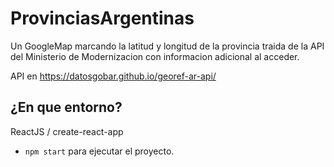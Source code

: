 # ProvinciasArgentinas

Un GoogleMap marcando la latitud y longitud de la provincia traida de la API del Ministerio de Modernizacion con informacion adicional al acceder.

API en https://datosgobar.github.io/georef-ar-api/

## ¿En que entorno?

ReactJS / create-react-app

- `npm start` para ejecutar el proyecto.
